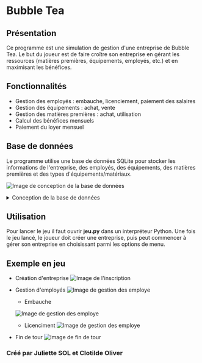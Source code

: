 # Bubble Tea

## Présentation

Ce programme est une simulation de gestion d'une entreprise de Bubble Tea. Le but du joueur est de faire croître son entreprise en gérant les ressources (matières premières, équipements, employés, etc.) et en maximisant les bénéfices.

## Fonctionnalités

- Gestion des employés : embauche, licenciement, paiement des salaires
- Gestion des équipements : achat, vente
- Gestion des matières premières : achat, utilisation
- Calcul des bénéfices mensuels
- Paiement du loyer mensuel

## Base de données

Le programme utilise une base de données SQLite pour stocker les informations de l'entreprise, des employés, des équipements, des matières premières et des types d'équipements/matériaux.

![Image de conception de la base de données](https://cdn.discordapp.com/attachments/1029731031630233601/1096123709128978542/image.png)

<details>
  <summary>Conception de la base de données</summary>

- La première table est "entreprises" qui contient des informations sur les différentes entreprises. Cette table stocke les identifiants d'entreprise, les noms, les prénoms et les capitaux.

- La deuxième table est "employes" qui stocke les informations sur les employés de chaque entreprise. Cette table stocke les identifiants d'employés, les noms, les prénoms, les salaires, les niveaux de productivité et les identifiants d'entreprise.

- La troisième table est "equipement_type" qui stocke les différents types d'équipement que les entreprises peuvent acheter. Cette table stocke les identifiants d'équipement, les noms, les prix et les unités.

- La quatrième table est "equipement" qui contient les équipements possédés par chaque entreprise. Cette table stocke les identifiants d'équipement, les identifiants de type d'équipement et les identifiants d'entreprise.

- La cinquième table est "matiere_premiere_type" qui stocke les différents types de matières premières que les entreprises peuvent acheter. Cette table stocke les identifiants de matière première, les noms, les prix et les unités.

- La sixième table est "matiere_premiere" qui contient les matières premières possédées par chaque entreprise. Cette table stocke les identifiants de matière première, les identifiants de type de matière première, les identifiants d'entreprise et les quantités.

- Enfin, il y a la septième table qui est "matiere_premiere_utilise" qui contient des informations sur les matières premières nécessaires à la production de Bubble Tea, leur quantité nécessaire et l'identifiant de l'entreprise.

Ces différentes tables permettent de stocker les informations nécessaires pour la gestion de l'entreprise de Bubble Tea, tels que le capital, les employés, les équipements et les matières premières.

</details>

## Utilisation

Pour lancer le jeu il faut ouvrir **jeu.py** dans un interpréteur Python. Une fois le jeu lancé, le joueur doit créer une entreprise, puis peut commencer à gérer son entreprise en choisissant parmi les options de menu.

## Exemple en jeu

- Création d'entreprise
  ![Image de l'inscription](https://cdn.discordapp.com/attachments/1029731031630233601/1096117284474474600/image.png)

- Gestion d'employés
  ![Image de gestion des employe](https://cdn.discordapp.com/attachments/1029731031630233601/1096118049414844569/image.png)

  - Embauche

  ![Image de gestion des employe](https://cdn.discordapp.com/attachments/1029731031630233601/1096118262816850091/image.png)

  - Licenciment
    ![Image de gestion des employe](https://cdn.discordapp.com/attachments/1029731031630233601/1096118496896765952/image.png)

- Fin de tour
  ![Image de fin de tour](https://cdn.discordapp.com/attachments/1029731031630233601/1096118994106323024/image.png)

### Créé par Juliette SOL et Clotilde Oliver
